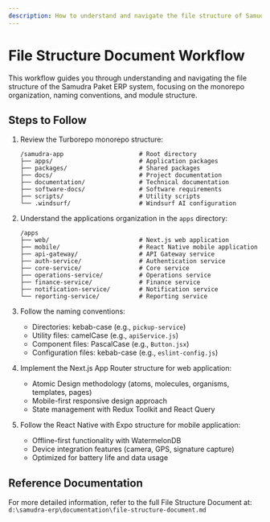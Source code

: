 ```yaml
---
description: How to understand and navigate the file structure of Samudra Paket ERP
---
```


# File Structure Document Workflow

This workflow guides you through understanding and navigating the file structure of the Samudra Paket ERP system, focusing on the monorepo organization, naming conventions, and module structure.

## Steps to Follow

1. Review the Turborepo monorepo structure:
   ```
   /samudra-app                     # Root directory
   ├── apps/                        # Application packages
   ├── packages/                    # Shared packages
   ├── docs/                        # Project documentation
   ├── documentation/               # Technical documentation
   ├── software-docs/               # Software requirements
   ├── scripts/                     # Utility scripts
   └── .windsurf/                   # Windsurf AI configuration
   ```

2. Understand the applications organization in the `apps` directory:
   ```
   /apps
   ├── web/                         # Next.js web application
   ├── mobile/                      # React Native mobile application
   ├── api-gateway/                 # API Gateway service
   ├── auth-service/                # Authentication service
   ├── core-service/                # Core service
   ├── operations-service/          # Operations service
   ├── finance-service/             # Finance service
   ├── notification-service/        # Notification service
   └── reporting-service/           # Reporting service
   ```

3. Follow the naming conventions:
   - Directories: kebab-case (e.g., `pickup-service`)
   - Utility files: camelCase (e.g., `apiService.js`)
   - Component files: PascalCase (e.g., `Button.jsx`)
   - Configuration files: kebab-case (e.g., `eslint-config.js`)

4. Implement the Next.js App Router structure for web application:
   - Atomic Design methodology (atoms, molecules, organisms, templates, pages)
   - Mobile-first responsive design approach
   - State management with Redux Toolkit and React Query

5. Follow the React Native with Expo structure for mobile application:
   - Offline-first functionality with WatermelonDB
   - Device integration features (camera, GPS, signature capture)
   - Optimized for battery life and data usage

## Reference Documentation

For more detailed information, refer to the full File Structure Document at:
`d:\samudra-erp\documentation\file-structure-document.md`